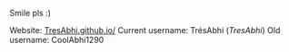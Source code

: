Smile pls \:\)

Website: [TresAbhi.github.io/](https://tresabhi.github.io/)
Current username: TrésAbhi (*TresAbhi*)
Old username: CoolAbhi1290
